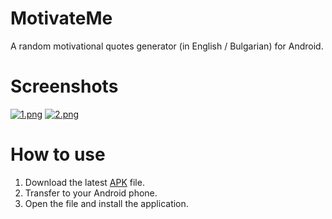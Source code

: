 # MotivateMe
A random motivational quotes generator (in English / Bulgarian) for Android.

# Screenshots

[![1.png](https://i.postimg.cc/tgt3mXch/1.png)](https://postimg.cc/wtMR1dgv) [![2.png](https://i.postimg.cc/vTpxZjjY/2.png)](https://postimg.cc/fSfRHHDp)

# How to use

1. Download the latest [APK](https://github.com/dvt32/motivateme/releases) file.
2. Transfer to your Android phone.
3. Open the file and install the application.
